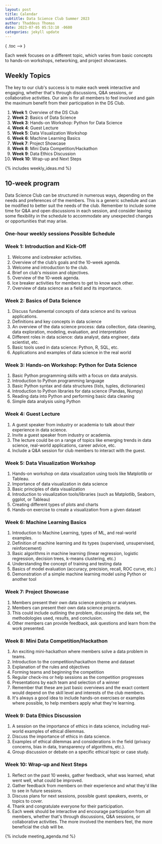 ```yaml
---
layout: post
title: Calendar
subtitle: Data Science Club Summer 2023
author: Thaddeus Thomas
date: 2023-07-05 05:53:10 -0600
categories: jekyll update
---
```


{ .toc --> }

Each week focuses on a different topic, which varies from basic concepts to hands-on workshops, networking, and project showcases.

## Weekly Topics

The key to our club's success is to make each week interactive and engaging, whether that's through discussions, Q&A sessions, or collaborative activities.
Our aim is for all members to feel involved and gain the maximum benefit from their participation in the DS Club.

1. **Week 1**: Overview of the DS Club
2. **Week 2**: Basics of Data Science
3. **Week 3**: Hands-on Workshop: Python for Data Science
4. **Week 4**: Guest Lecture
5. **Week 5**: Data Visualization Workshop
6. **Week 6**: Machine Learning Basics
7. **Week 7**: Project Showcase
8. **Week 8**: Mini Data Competition/Hackathon
9. **Week 9**: Data Ethics Discussion
10. **Week 10**: Wrap-up and Next Steps

{% includes weekly_ideas.md %}

## 10-week program

Data Science Club can be structured in numerous ways, depending on the needs and preferences of the members. This is a generic schedule and can be modified to better suit the needs of the club.
Remember to include some time for Q&A and open discussions in each session, and consider leaving some flexibility in the schedule to accommodate any unexpected changes or opportunities that may arise.

### One-hour weekly sessions Possible Schedule

### Week 1: Introduction and Kick-Off

1. Welcome and icebreaker activities.
2. Overview of the club’s goals and the 10-week agenda.
3. Welcome and introduction to the club.
4. Brief on club's mission and objectives.
5. Overview of the 10-week agenda.
6. Ice breaker activities for members to get to know each other.
7. Overview of data science as a field and its importance.

### Week 2: Basics of Data Science

1. Discuss fundamental concepts of data science and its various applications.
2. Definitions and key concepts in data science
3. An overview of the data science process: data collection, data cleaning, data exploration, modeling, evaluation, and interpretation
4. Different roles in data science: data analyst, data engineer, data scientist, etc.
5. Basic tools used in data science: Python, R, SQL, etc.
6. Applications and examples of data science in the real world

### Week 3: Hands-on Workshop: Python for Data Science

1. Basic Python programming skills with a focus on data analysis.
2. Introduction to Python programming language
3. Basic Python syntax and data structures (lists, tuples, dictionaries)
4. Introduction to Python libraries for data science (Pandas, Numpy)
5. Reading data into Python and performing basic data cleaning
6. Simple data analysis using Python

### Week 4: Guest Lecture

1. A guest speaker from industry or academia to talk about their experience in data science.
2. Invite a guest speaker from industry or academia.
3. The lecture could be on a range of topics like emerging trends in data science, real-world applications, career advice, etc.
4. Include a Q&A session for club members to interact with the guest.

### Week 5: Data Visualization Workshop

1. Hands-on workshop on data visualization using tools like Matplotlib or Tableau.
2. Importance of data visualization in data science
3. Basic principles of data visualization
4. Introduction to visualization tools/libraries (such as Matplotlib, Seaborn, ggplot, or Tableau)
5. Creating different types of plots and charts
6. Hands-on exercise to create a visualization from a given dataset

### Week 6: Machine Learning Basics

1. Introduction to Machine Learning, types of ML, and real-world examples.
2. Definition of machine learning and its types (supervised, unsupervised, reinforcement)
3. Basic algorithms in machine learning (linear regression, logistic regression, decision trees, k-means clustering, etc.)
4. Understanding the concept of training and testing data
5. Basics of model evaluation (accuracy, precision, recall, ROC curve, etc.)
6. Demonstration of a simple machine learning model using Python or another tool

### Week 7: Project Showcase

1. Members present their own data science projects or analyses.
2. Members can present their own data science projects.
3. This could include outlining the problem, discussing the data set, the methodologies used, results, and conclusion.
4. Other members can provide feedback, ask questions and learn from the work presented.

### Week 8: Mini Data Competition/Hackathon

1. An exciting mini-hackathon where members solve a data problem in teams.
2. Introduction to the competition/hackathon theme and dataset
3. Explanation of the rules and objectives
4. Forming teams and beginning the competition
5. Regular check-ins or help sessions as the competition progresses
6. Presentations by each team and selection of a winner
7. Remember that these are just basic overviews and the exact content would depend on the skill level and interests of the club members.
8. It's always a good idea to include hands-on exercises or examples where possible, to help members apply what they're learning.

### Week 9: Data Ethics Discussion

1. A session on the importance of ethics in data science, including real-world examples of ethical dilemmas.
2. Discuss the importance of ethics in data science.
3. Examples of ethical dilemmas and considerations in the field (privacy concerns, bias in data, transparency of algorithms, etc.).
4. Group discussion or debate on a specific ethical topic or case study.

### Week 10: Wrap-up and Next Steps

1. Reflect on the past 10 weeks, gather feedback, what was learned, what went well, what could be improved.
2. Gather feedback from members on their experience and what they'd like to see in future sessions.
3. Discuss plans for next sessions, possible guest speakers, events, or topics to cover.
4. Thank and congratulate everyone for their participation.
5. Each week should be interactive and encourage participation from all members, whether that's through discussions, Q&A sessions, or collaborative activities. The more involved the members feel, the more beneficial the club will be.

{% include meeting_agenda.md %}
